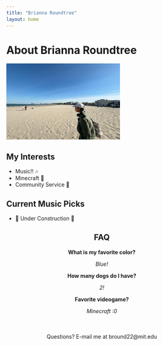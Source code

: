 ```yaml
---
title: "Brianna Roundtree"
layout: home
---
```


# About Brianna Roundtree

<img src="./imgs/brianna.jpg" width=300 height=200>

## My Interests

- Music!! 🎶
- Minecraft 👾
- Community Service 🤝


## Current Music Picks
- 🚧 Under Construction 🚧

<div style= 'text-align:center;'>
<h2>FAQ</h2>

<p style= 'font-weight: bold;'>What is my favorite color?</p>
<i>Blue!</i>

<p style= 'font-weight:bold;'>How many dogs do I have?</p>
<i>2!</i>

<p style= 'font-weight:bold;'>Favorite videogame?</p>
<i>Minecraft :0</i>

<footer style='margin: 50px;'>
Questions? E-mail me at bround22@mit.edu
</footer>
</div>
